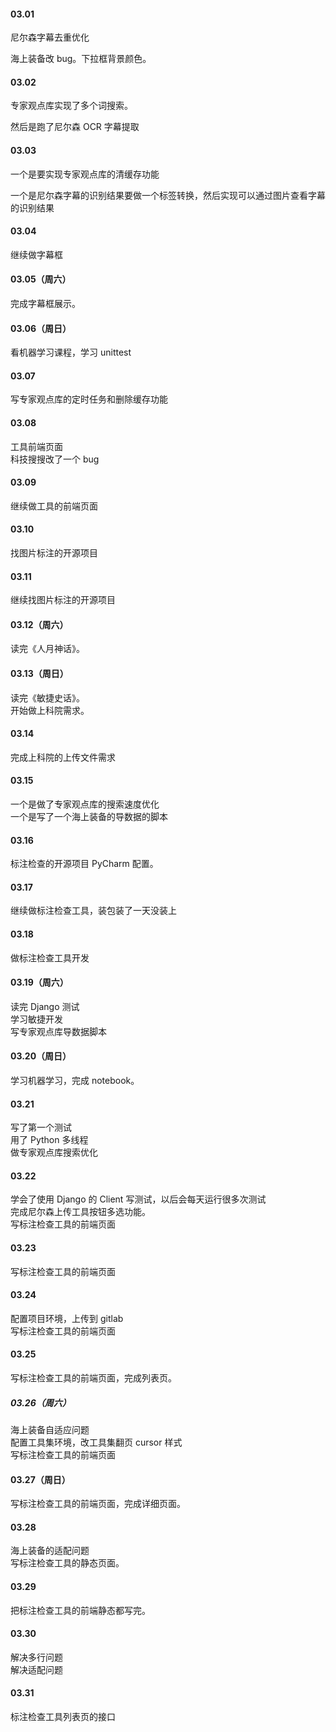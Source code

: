 

#### 03.01   

尼尔森字幕去重优化   

海上装备改 bug。下拉框背景颜色。    


#### 03.02    

专家观点库实现了多个词搜索。    

然后是跑了尼尔森 OCR 字幕提取    



#### 03.03   

一个是要实现专家观点库的清缓存功能   

一个是尼尔森字幕的识别结果要做一个标签转换，然后实现可以通过图片查看字幕的识别结果   


#### 03.04    

继续做字幕框    


#### 03.05（周六）   

完成字幕框展示。   


#### 03.06（周日）   

看机器学习课程，学习 unittest   


#### 03.07  

写专家观点库的定时任务和删除缓存功能   


#### 03.08   

工具前端页面  
科技搜搜改了一个 bug   


#### 03.09   

继续做工具的前端页面    


#### 03.10   

找图片标注的开源项目     


#### 03.11   

继续找图片标注的开源项目     


#### 03.12（周六）  

读完《人月神话》。   


#### 03.13（周日）   

读完《敏捷史话》。   
开始做上科院需求。   


#### 03.14   

完成上科院的上传文件需求   


#### 03.15   

一个是做了专家观点库的搜索速度优化   
一个是写了一个海上装备的导数据的脚本    


#### 03.16   

标注检查的开源项目 PyCharm 配置。   


#### 03.17   

继续做标注检查工具，装包装了一天没装上   


#### 03.18   

做标注检查工具开发      


#### 03.19（周六）   

读完 Django 测试   
学习敏捷开发   
写专家观点库导数据脚本     


#### 03.20（周日）   

学习机器学习，完成 notebook。       


#### 03.21   

写了第一个测试    
用了 Python 多线程     
做专家观点库搜索优化   


#### 03.22   

学会了使用 Django 的 Client 写测试，以后会每天运行很多次测试   
完成尼尔森上传工具按钮多选功能。   
写标注检查工具的前端页面   


#### 03.23   

写标注检查工具的前端页面   


#### 03.24   

配置项目环境，上传到 gitlab   
写标注检查工具的前端页面   


#### 03.25   

写标注检查工具的前端页面，完成列表页。   


##### 03.26（周六）  

海上装备自适应问题    
配置工具集环境，改工具集翻页 cursor 样式   
写标注检查工具的前端页面   


#### 03.27（周日）   

写标注检查工具的前端页面，完成详细页面。   


#### 03.28   

海上装备的适配问题  
写标注检查工具的静态页面。    


#### 03.29   

把标注检查工具的前端静态都写完。    


#### 03.30   

解决多行问题    
解决适配问题   


#### 03.31   

标注检查工具列表页的接口     




